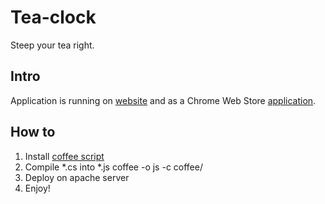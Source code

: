 # Tea-clock
Steep your tea right.
## Intro
Application is running on [website](http://tea-clock.com) and as a Chrome Web Store [application](https://chrome.google.com/webstore/detail/hmldmlgafdbnfhhicheojakimpmocggp?utm_source=chrome-ntp-icon).

## How to
1. Install [coffee script](http://jashkenas.github.com/coffee-script/)
2. Compile *.cs into *.js 
	coffee -o js -c coffee/
3. Deploy on apache server
4. Enjoy!